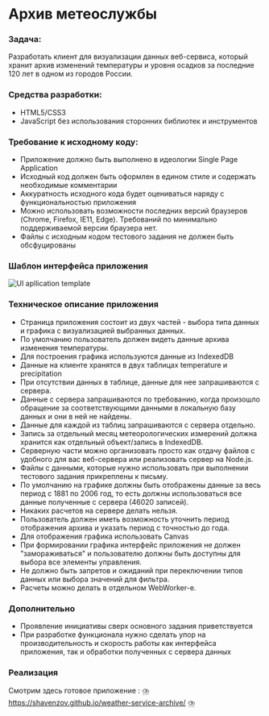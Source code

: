 # Архив метеослужбы

### Задача:

Разработать клиент для визуализации данных веб-сервиса, который хранит архив изменений температуры и уровня осадков за последние 120 лет в одном из городов России.

### Средства разработки:
- HTML5/CSS3
- JavaScript без использования сторонних библиотек и инструментов

### Требование к исходному коду:
- Приложение должно быть выполнено в идеологии Single Page Application
- Исходный код должен быть оформлен в едином стиле и содержать необходимые комментарии
- Аккуратность исходного кода будет оцениваться наряду с функциональностью приложения
- Можно использовать возможности последних версий браузеров (Chrome, Firefox, IE11, Edge). Требований по минимально поддерживаемой версии браузера нет.
- Файлы с исходным кодом тестового задания не должен быть обсфуцированы

### Шаблон интерфейса приложения
![UI apllication template](https://shavenzov.github.io/weather-service-archive/unnamed.png)

### Техническое описание приложения
- Страница приложения состоит из двух частей - выбора типа данных и графика с визуализацией выбранных данных.
- По умолчанию пользователь должен видеть данные архива изменения температуры.
- Для построения графика используются данные из IndexedDB 
- Данные на клиенте хранятся в двух таблицах temperature и precipitation
- При отсутствии данных в таблице, данные для нее запрашиваются с сервера.
- Данные с сервера запрашиваются по требованию, когда произошло обращение за соответствующими данными в локальную базу данных и они в ней не найдены.
- Данные для каждой из таблиц запрашиваются с сервера отдельно.
- Запись за отдельный месяц метеорологических измерений должна хранится как отдельный объект/запись в IndexedDB.
- Серверную части можно организовать просто как отдачу файлов c удобного для вас веб-сервера или реализовать сервер на Node.js.
- Файлы с данными, которые нужно использовать при выполнении тестового задания прикреплены к письму.
- По умолчанию на графике должны быть отображены данные за весь период с 1881 по 2006 год, то есть должны использоваться все данные полученные с сервера (46020 записей).
- Никаких расчетов на сервере делать нельзя.
- Пользователь должен иметь возможность уточнить период отображения архива и указать период с точностью до года.
- Для отображения графика использовать Canvas
- При формировании графика интерфейс приложения не должен "замораживаться" и пользователю должны быть доступны для выбора все элементы управления.
- Не должно быть запретов и ожиданий при переключении типов данных или выбора значений для фильтра.
- Расчеты можно делать в отдельном WebWorker-е.

### Дополнительно
- Проявление инициативы сверх основного задания приветствуется
- При разработке функционала нужно сделать упор на производительность и скорость работы как интерфейса приложения, так и обработки полученных с сервера данных

### Реализация

Смотрим здесь готовое приложение : :cloud_with_lightning_and_rain: https://shavenzov.github.io/weather-service-archive/ :cloud_with_lightning_and_rain:
